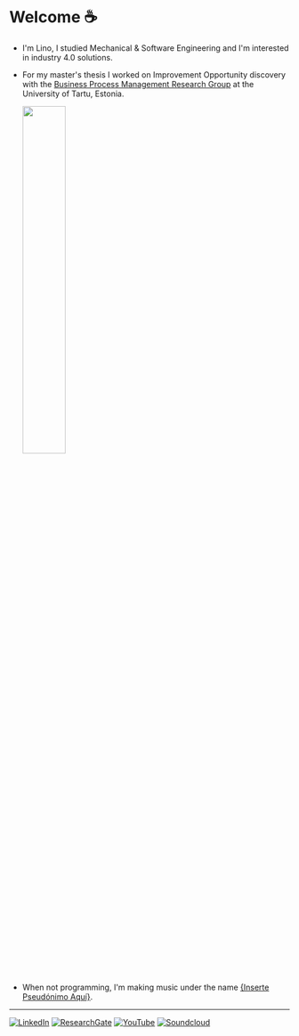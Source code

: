 
# Welcome :coffee:


- I'm Lino, I studied Mechanical & Software Engineering and I'm interested in industry 4.0 solutions.

- For my master's thesis I worked on Improvement Opportunity discovery with the [Business Process Management Research Group](https://www.researchgate.net/lab/Business-Process-Management-Research-Group-University-of-Tartu-Marlon-Dumas?_sg=N5iUAQfdVC05OhwXZX5moMZVB4PfxQNtweYYDXulruncptpiTnjDERrs59aa_ow_R2lju1aowaGLInnLeiCG0LBaTQ) at the University of Tartu, Estonia.

  
  [<img src="https://user-images.githubusercontent.com/40581019/132091283-a35d2dbc-46af-45a2-942c-f2193e6bcf12.png" width="40%" />](https://sep.cs.ut.ee/Main/PIX)


- When not programming, I'm making music under the name [{Inserte Pseudónimo Aquí}](https://soundcloud.com/insertepseudonimoaqui/via-ljubljana-demo?si=d99493f02ca646ffb9aa9c0a27de3428).

<!--
[![Top Langs](https://github-readme-stats.vercel.app/api/top-langs/?username=linomp&hide=c%2b%2b,cmake,fortran,cudahtml&layout=compact&langs_count=8)](https://github.com/anuraghazra/github-readme-stats)
 
![](https://github-readme-stats.vercel.app/api/?username=linomp&count_private=true&layout=compact&theme=react&show_icons=true&custom_title=Github+Stats)
-->

----

[![LinkedIn](https://img.shields.io/badge/Professional%20matters-2061b2.svg?logo=linkedin&logoColor=white)](https://www.linkedin.com/in/lino-mp/)
[![ResearchGate](https://img.shields.io/badge/ResearchGate%20profile-00CCBB?logo=ResearchGate&logoColor=white)](https://www.researchgate.net/profile/Lino-Mediavilla-Ponce-2)
[![YouTube](https://img.shields.io/badge/Obscure%20playlists%20and%20videos-black.svg?logo=YouTube&logoColor=white)](https://www.youtube.com/channel/UCZkV9Lik6CgCtiTS2hb3y-g)
[![Soundcloud](https://img.shields.io/badge/My%20music%20project-FF5500?logo=soundcloud&logoColor=white)](https://soundcloud.com/insertepseudonimoaqui)

<!--
[![Google Drive](https://img.shields.io/badge/My%20Resume-4285F4?logo=googledrive&logoColor=white)](https://drive.google.com/file/d/1pYv5m6SiAlh4wDjmAke4xLFVErn5jLCR/view?usp=sharing)
-->
